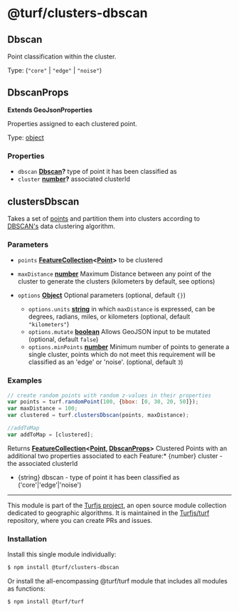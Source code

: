 # @turf/clusters-dbscan

<!-- Generated by documentation.js. Update this documentation by updating the source code. -->

## Dbscan

Point classification within the cluster.

Type: (`"core"` | `"edge"` | `"noise"`)

## DbscanProps

**Extends GeoJsonProperties**

Properties assigned to each clustered point.

Type: [object][1]

### Properties

*   `dbscan` **[Dbscan][2]?** type of point it has been classified as
*   `cluster` **[number][3]?** associated clusterId

## clustersDbscan

Takes a set of [points][4] and partition them into clusters according to [DBSCAN's][5] data clustering algorithm.

### Parameters

*   `points` **[FeatureCollection][6]<[Point][4]>** to be clustered
*   `maxDistance` **[number][3]** Maximum Distance between any point of the cluster to generate the clusters (kilometers by default, see options)
*   `options` **[Object][1]** Optional parameters (optional, default `{}`)

    *   `options.units` **[string][7]** in which `maxDistance` is expressed, can be degrees, radians, miles, or kilometers (optional, default `"kilometers"`)
    *   `options.mutate` **[boolean][8]** Allows GeoJSON input to be mutated (optional, default `false`)
    *   `options.minPoints` **[number][3]** Minimum number of points to generate a single cluster,
        points which do not meet this requirement will be classified as an 'edge' or 'noise'. (optional, default `3`)

### Examples

```javascript
// create random points with random z-values in their properties
var points = turf.randomPoint(100, {bbox: [0, 30, 20, 50]});
var maxDistance = 100;
var clustered = turf.clustersDbscan(points, maxDistance);

//addToMap
var addToMap = [clustered];
```

Returns **[FeatureCollection][6]<[Point][4], [DbscanProps][9]>** Clustered Points with an additional two properties associated to each Feature:*   {number} cluster - the associated clusterId
*   {string} dbscan - type of point it has been classified as ('core'|'edge'|'noise')

[1]: https://developer.mozilla.org/docs/Web/JavaScript/Reference/Global_Objects/Object

[2]: #dbscan

[3]: https://developer.mozilla.org/docs/Web/JavaScript/Reference/Global_Objects/Number

[4]: https://tools.ietf.org/html/rfc7946#section-3.1.2

[5]: https://en.wikipedia.org/wiki/DBSCAN

[6]: https://tools.ietf.org/html/rfc7946#section-3.3

[7]: https://developer.mozilla.org/docs/Web/JavaScript/Reference/Global_Objects/String

[8]: https://developer.mozilla.org/docs/Web/JavaScript/Reference/Global_Objects/Boolean

[9]: #dbscanprops

<!-- This file is automatically generated. Please don't edit it directly. If you find an error, edit the source file of the module in question (likely index.js or index.ts), and re-run "yarn docs" from the root of the turf project. -->

---

This module is part of the [Turfjs project](https://turfjs.org/), an open source module collection dedicated to geographic algorithms. It is maintained in the [Turfjs/turf](https://github.com/Turfjs/turf) repository, where you can create PRs and issues.

### Installation

Install this single module individually:

```sh
$ npm install @turf/clusters-dbscan
```

Or install the all-encompassing @turf/turf module that includes all modules as functions:

```sh
$ npm install @turf/turf
```
